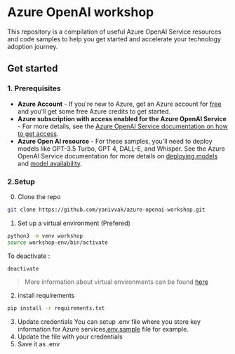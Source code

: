 # Azure OpenAI workshop
This repository is a compilation of useful Azure OpenAI Service resources and code samples to help you get started and accelerate your technology adoption journey.

## Get started
### 1. Prerequisites

- **Azure Account** - If you're new to Azure, get an Azure account for [free](https://aka.ms/free) and you'll get some free Azure credits to get started.
- **Azure subscription with access enabled for the Azure OpenAI Service** - For more details, see the [Azure OpenAI Service documentation on how to get access](https://learn.microsoft.com/azure/ai-services/openai/overview#how-do-i-get-access-to-azure-openai). 
- **Azure Open AI resource** - For these samples, you'll need to deploy models like GPT-3.5 Turbo, GPT 4, DALL-E, and Whisper. See the Azure OpenAI Service documentation for more details on [deploying models](https://learn.microsoft.com/azure/ai-services/openai/how-to/create-resource?pivots=web-portal) and [model availability](https://learn.microsoft.com/azure/ai-services/openai/concepts/models).

### 2.Setup
0. Clone the repo
```bash
git clone https://github.com/yanivvak/azure-openai-workshop.git
```

1. Set up a virtual environment (Prefered)
```bash
python3 -m venv workshop
source workshop-env/bin/activate
```
To deactivate :
```bash
deactivate
```
> More information about virtual environments can be found [here](https://docs.python.org/3/tutorial/venv.html)

2. install requirements
```bash
pip install -r requirements.txt
```
3. Update credentials
You can setup .env file where you store key information for Azure services[.env.sample](./.env.sample) file for example.
1. Update the file with your credentials 
2. Save it as .env
